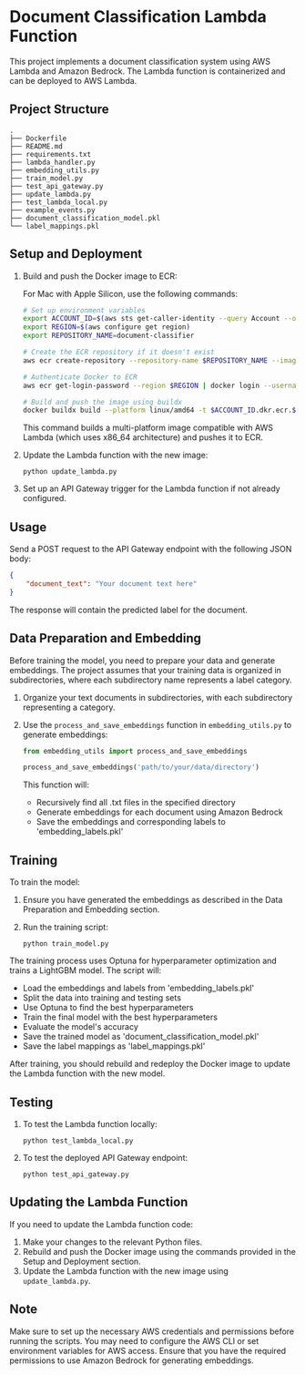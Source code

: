 # Document Classification Lambda Function

This project implements a document classification system using AWS Lambda and Amazon Bedrock. The Lambda function is containerized and can be deployed to AWS Lambda.

## Project Structure

```
.
├── Dockerfile
├── README.md
├── requirements.txt
├── lambda_handler.py
├── embedding_utils.py
├── train_model.py
├── test_api_gateway.py
├── update_lambda.py
├── test_lambda_local.py
├── example_events.py
├── document_classification_model.pkl
└── label_mappings.pkl
```

## Setup and Deployment

1. Build and push the Docker image to ECR:

   For Mac with Apple Silicon, use the following commands:

   ```bash
   # Set up environment variables
   export ACCOUNT_ID=$(aws sts get-caller-identity --query Account --output text)
   export REGION=$(aws configure get region)
   export REPOSITORY_NAME=document-classifier

   # Create the ECR repository if it doesn't exist
   aws ecr create-repository --repository-name $REPOSITORY_NAME --image-scanning-configuration scanOnPush=true

   # Authenticate Docker to ECR
   aws ecr get-login-password --region $REGION | docker login --username AWS --password-stdin $ACCOUNT_ID.dkr.ecr.$REGION.amazonaws.com

   # Build and push the image using buildx
   docker buildx build --platform linux/amd64 -t $ACCOUNT_ID.dkr.ecr.$REGION.amazonaws.com/$REPOSITORY_NAME:latest . --push
   ```

   This command builds a multi-platform image compatible with AWS Lambda (which uses x86_64 architecture) and pushes it to ECR.

2. Update the Lambda function with the new image:
   ```
   python update_lambda.py
   ```

3. Set up an API Gateway trigger for the Lambda function if not already configured.

## Usage

Send a POST request to the API Gateway endpoint with the following JSON body:

```json
{
    "document_text": "Your document text here"
}
```

The response will contain the predicted label for the document.

## Data Preparation and Embedding

Before training the model, you need to prepare your data and generate embeddings. The project assumes that your training data is organized in subdirectories, where each subdirectory name represents a label category.

1. Organize your text documents in subdirectories, with each subdirectory representing a category.

2. Use the `process_and_save_embeddings` function in `embedding_utils.py` to generate embeddings:

   ```python
   from embedding_utils import process_and_save_embeddings

   process_and_save_embeddings('path/to/your/data/directory')
   ```

   This function will:
   - Recursively find all .txt files in the specified directory
   - Generate embeddings for each document using Amazon Bedrock
   - Save the embeddings and corresponding labels to 'embedding_labels.pkl'

## Training

To train the model:

1. Ensure you have generated the embeddings as described in the Data Preparation and Embedding section.

2. Run the training script:
   ```
   python train_model.py
   ```

The training process uses Optuna for hyperparameter optimization and trains a LightGBM model. The script will:
- Load the embeddings and labels from 'embedding_labels.pkl'
- Split the data into training and testing sets
- Use Optuna to find the best hyperparameters
- Train the final model with the best hyperparameters
- Evaluate the model's accuracy
- Save the trained model as 'document_classification_model.pkl'
- Save the label mappings as 'label_mappings.pkl'

After training, you should rebuild and redeploy the Docker image to update the Lambda function with the new model.

## Testing

1. To test the Lambda function locally:
   ```
   python test_lambda_local.py
   ```

2. To test the deployed API Gateway endpoint:
   ```
   python test_api_gateway.py
   ```

## Updating the Lambda Function

If you need to update the Lambda function code:

1. Make your changes to the relevant Python files.
2. Rebuild and push the Docker image using the commands provided in the Setup and Deployment section.
3. Update the Lambda function with the new image using `update_lambda.py`.

## Note

Make sure to set up the necessary AWS credentials and permissions before running the scripts. You may need to configure the AWS CLI or set environment variables for AWS access. Ensure that you have the required permissions to use Amazon Bedrock for generating embeddings.